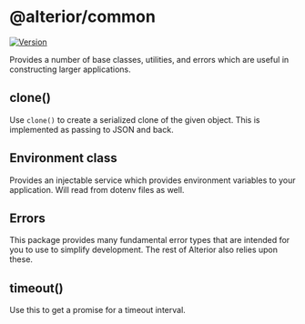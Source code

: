 # @alterior/common

[![Version](https://img.shields.io/npm/v/@alterior/common.svg)](https://www.npmjs.com/package/@alterior/common)

Provides a number of base classes, utilities, and errors which are useful in constructing larger applications.

## clone()

Use `clone()` to create a serialized clone of the given object. This is implemented as passing to JSON and back.

## Environment class 

Provides an injectable service which provides environment variables to your application. Will read from dotenv files as well.

## Errors

This package provides many fundamental error types that are intended for you to use to simplify development. The rest of 
Alterior also relies upon these.

## timeout()

Use this to get a promise for a timeout interval.